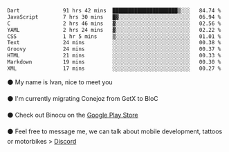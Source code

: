 <!--START_SECTION:waka-->

```txt
Dart              91 hrs 42 mins  █████████████████████▒░░░   84.74 %
JavaScript        7 hrs 30 mins   █▓░░░░░░░░░░░░░░░░░░░░░░░   06.94 %
C                 2 hrs 46 mins   ▓░░░░░░░░░░░░░░░░░░░░░░░░   02.56 %
YAML              2 hrs 24 mins   ▓░░░░░░░░░░░░░░░░░░░░░░░░   02.22 %
CSS               1 hr 5 mins     ▒░░░░░░░░░░░░░░░░░░░░░░░░   01.01 %
Text              24 mins         ░░░░░░░░░░░░░░░░░░░░░░░░░   00.38 %
Groovy            24 mins         ░░░░░░░░░░░░░░░░░░░░░░░░░   00.37 %
HTML              21 mins         ░░░░░░░░░░░░░░░░░░░░░░░░░   00.33 %
Markdown          19 mins         ░░░░░░░░░░░░░░░░░░░░░░░░░   00.30 %
XML               17 mins         ░░░░░░░░░░░░░░░░░░░░░░░░░   00.27 %
```

<!--END_SECTION:waka-->

⚫ My name is Ivan, nice to meet you

⚫ I'm currently migrating Conejoz from GetX to BloC

⚫ Check out Binocu on the [Google Play Store](https://play.google.com/store/apps/dev?id=8134108822411179352)

⚫ Feel free to message me, we can talk about mobile development, tattoos or motorbikes > [Discord](https://discord.com/invite/M4wTh36A3N)
